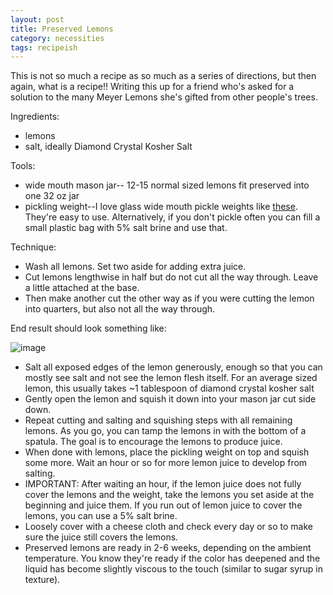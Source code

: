 ```yaml
---
layout: post
title: Preserved Lemons
category: necessities
tags: recipeish
---
```


This is not so much a recipe as so much as a series of directions, but then again, what is a recipe!! Writing this up for a friend who's asked for a solution to the many Meyer Lemons she's gifted from other people's trees.

Ingredients:
* lemons
* salt, ideally Diamond Crystal Kosher Salt

Tools:
* wide mouth mason jar-- 12-15 normal sized lemons fit preserved into one 32 oz jar
* pickling weight--I love glass wide mouth pickle weights like [these](https://www.amazon.com/Masontops-Pickle-Infinity-Weights-Fermenting/dp/B00LOVZVBC). They're easy to use. Alternatively, if you don't pickle often you can fill a small plastic bag with 5% salt brine and use that.

Technique:
* Wash all lemons. Set two aside for adding extra juice.
* Cut lemons lengthwise in half but do not cut all the way through. Leave a little attached at the base.
* Then make another cut the other way as if you were cutting the lemon into quarters, but also not all the way through.

End result should look something like:

![image](https://user-images.githubusercontent.com/1466845/127083982-19d5c7cc-2773-4fdd-aca6-da64891d52e6.png)

* Salt all exposed edges of the lemon generously, enough so that you can mostly see salt and not see the lemon flesh itself. For an average sized lemon, this usually takes ~1 tablespoon of diamond crystal kosher salt
* Gently open the lemon and squish it down into your mason jar cut side down. 
* Repeat cutting and salting and squishing steps with all remaining lemons. As you go, you can tamp the lemons in with the bottom of a spatula. The goal is to encourage the lemons to produce juice.
* When done with lemons, place the pickling weight on top and squish some more. Wait an hour or so for more lemon juice to develop from salting.
* IMPORTANT: After waiting an hour, if the lemon juice does not fully cover the lemons and the weight, take the lemons you set aside at the beginning and juice them. If you run out of lemon juice to cover the lemons, you can use a 5% salt brine.
* Loosely cover with a cheese cloth and check every day or so to make sure the juice still covers the lemons.
* Preserved lemons are ready in 2-6 weeks, depending on the ambient temperature. You know they're ready if the color has deepened and the liquid has become slightly viscous to the touch (similar to sugar syrup in texture). 
